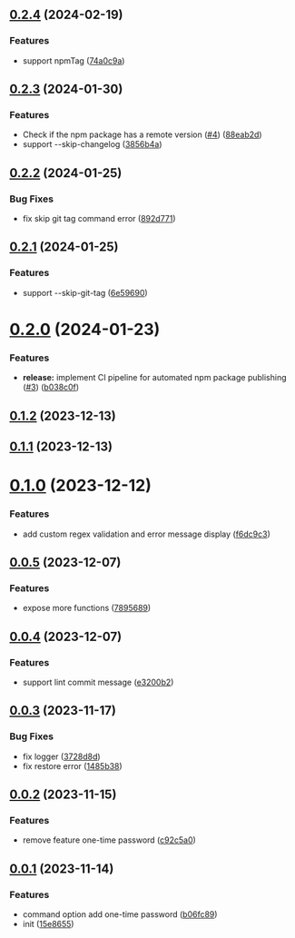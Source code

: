 ## [0.2.4](https://github.com/varletjs/release/compare/v0.2.3...v0.2.4) (2024-02-19)


### Features

* support npmTag ([74a0c9a](https://github.com/varletjs/release/commit/74a0c9a235e97b8c1ed167faea54184fe7dfda48))



## [0.2.3](https://github.com/varletjs/release/compare/v0.2.2...v0.2.3) (2024-01-30)


### Features

* Check if the npm package has a remote version ([#4](https://github.com/varletjs/release/issues/4)) ([88eab2d](https://github.com/varletjs/release/commit/88eab2d450681e05281a383224a75587520e3a77))
* support --skip-changelog ([3856b4a](https://github.com/varletjs/release/commit/3856b4a41f5152d9ad3eb0c49673416c1228bbbb))



## [0.2.2](https://github.com/varletjs/release/compare/v0.2.1...v0.2.2) (2024-01-25)


### Bug Fixes

* fix skip git tag command error ([892d771](https://github.com/varletjs/release/commit/892d7712e57383eca8e291c02eed48afae564b9f))



## [0.2.1](https://github.com/varletjs/release/compare/v0.2.0...v0.2.1) (2024-01-25)


### Features

* support --skip-git-tag ([6e59690](https://github.com/varletjs/release/commit/6e596905437c4d08a31577690d08a5dbdc0d0007))



# [0.2.0](https://github.com/varletjs/release/compare/v0.1.2...v0.2.0) (2024-01-23)


### Features

* **release:** implement CI pipeline for automated npm package publishing ([#3](https://github.com/varletjs/release/issues/3)) ([b038c0f](https://github.com/varletjs/release/commit/b038c0fd966b8764beacc8c45d2b96dbbceae62b))



## [0.1.2](https://github.com/varletjs/release/compare/v0.1.1...v0.1.2) (2023-12-13)



## [0.1.1](https://github.com/varletjs/release/compare/v0.1.0...v0.1.1) (2023-12-13)



# [0.1.0](https://github.com/varletjs/release/compare/v0.0.5...v0.1.0) (2023-12-12)


### Features

* add custom regex validation and error message display ([f6dc9c3](https://github.com/varletjs/release/commit/f6dc9c3ebb05af25d3aa01ce2a51c776daeac7c9))



## [0.0.5](https://github.com/varletjs/release/compare/v0.0.4...v0.0.5) (2023-12-07)


### Features

* expose more functions ([7895689](https://github.com/varletjs/release/commit/7895689306a73d5ef3b59e4759e2a603b47a40a7))



## [0.0.4](https://github.com/varletjs/release/compare/v0.0.3...v0.0.4) (2023-12-07)


### Features

* support lint commit message ([e3200b2](https://github.com/varletjs/release/commit/e3200b2795a93213eab75af68674b1a6ea5327cf))



## [0.0.3](https://github.com/varletjs/release/compare/v0.0.2...v0.0.3) (2023-11-17)


### Bug Fixes

* fix logger ([3728d8d](https://github.com/varletjs/release/commit/3728d8d36809c4eb6ef49017c146f5763ec69237))
* fix restore error ([1485b38](https://github.com/varletjs/release/commit/1485b3830056e8e27fb3cedc0100e0db08727056))



## [0.0.2](https://github.com/varletjs/release/compare/v0.0.1...v0.0.2) (2023-11-15)


### Features

* remove feature one-time password ([c92c5a0](https://github.com/varletjs/release/commit/c92c5a07cfab6e7a3c4fde7963b4a7a536b23acc))



## [0.0.1](https://github.com/varletjs/release/compare/15e865524628c2dd7db31de8c3052a6f1e3d2276...v0.0.1) (2023-11-14)


### Features

* command option add one-time password ([b06fc89](https://github.com/varletjs/release/commit/b06fc893e9c05985fd65bc814e2c33851144c497))
* init ([15e8655](https://github.com/varletjs/release/commit/15e865524628c2dd7db31de8c3052a6f1e3d2276))



